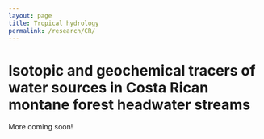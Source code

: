 ```yaml
---
layout: page
title: Tropical hydrology
permalink: /research/CR/
---
```


# Isotopic and geochemical tracers of water sources in Costa Rican montane forest headwater streams

More coming soon!